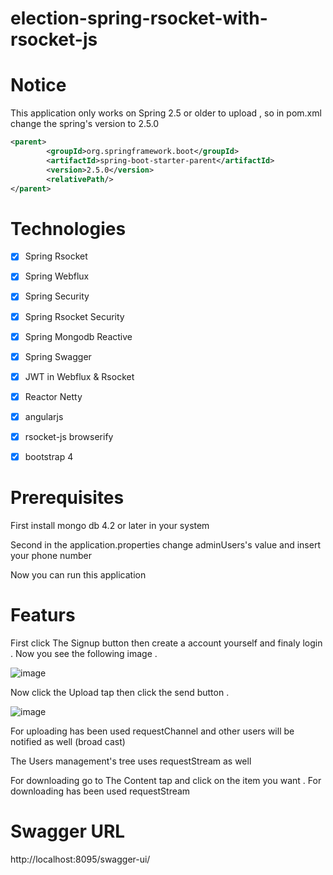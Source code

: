 # election-spring-rsocket-with-rsocket-js

# Notice

This application only works on Spring 2.5 or older to upload , so in pom.xml change the spring's version to 2.5.0

```xml
<parent>
        <groupId>org.springframework.boot</groupId>
        <artifactId>spring-boot-starter-parent</artifactId>
        <version>2.5.0</version>
        <relativePath/>
</parent>
```

# Technologies

- [x] Spring Rsocket
- [x] Spring Webflux
- [x] Spring Security
- [x] Spring Rsocket Security
- [x] Spring Mongodb Reactive
- [x] Spring Swagger
- [x] JWT in Webflux & Rsocket
- [x] Reactor Netty
- [x] angularjs
- [x] rsocket-js browserify
- [x] bootstrap 4


# Prerequisites

First install mongo db 4.2 or later in your system

Second in the application.properties change adminUsers's value and insert your phone number

Now you can run this application

# Featurs
First click The Signup button then create a account yourself and finaly login . Now you see the following image .

![image](https://user-images.githubusercontent.com/53397941/168492767-1c414c6e-a700-45ec-bf94-30ff7ad3d25d.png)

Now click the Upload tap then click the send button .

![image](https://user-images.githubusercontent.com/53397941/168492923-9b7259e9-d947-42a9-aec5-e1c24817bac1.png)

For uploading has been used requestChannel and other users will be notified as well (broad cast)

The Users management's tree uses requestStream as well

For downloading go to The Content tap and click on the item you want . For downloading has been used requestStream


# Swagger URL

http://localhost:8095/swagger-ui/

